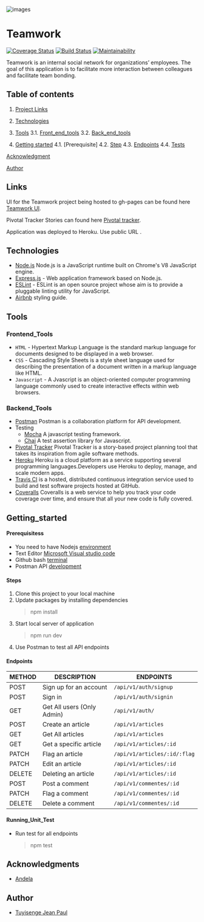 ![images](https://user-images.githubusercontent.com/52475100/66032932-98585100-e506-11e9-8679-ffed5c9b6ba5.png)
# Teamwork
[![Coverage Status](https://coveralls.io/repos/github/tuyisengepaul/Teamwork/badge.svg?branch=develop)](https://coveralls.io/github/tuyisengepaul/Teamwork?branch=develop)
[![Build Status](https://travis-ci.org/tuyisengepaul/Teamwork.svg?branch=develop)](https://travis-ci.org/tuyisengepaul/Teamwork)
[![Maintainability](https://api.codeclimate.com/v1/badges/a028081d6a49b71bf625/maintainability)](https://codeclimate.com/github/tuyisengepaul/Teamwork/maintainability)

Teamwork is an ​internal social network for organizations’ employees. The goal of this application is to facilitate more interaction between colleagues and facilitate team bonding.

## Table of contents

1. [Project Links](#links) 

2. [Technologies](#technologies)

3. [Tools](#tools)
  3.1. [Front_end_tools](#Frontend_Tools)
  3.2. [Back_end_tools](#Backend_Tools)

4. [Getting started](#Getting_started)
  4.1. [Prerequisite]
  4.2. [Step](#Steps)
  4.3. [Endpoints](#Endpoints)
  4.4. [Tests](#Running_Unit_Test)

[Acknowledgment](#acknowledgments)

[Author](#author)
 
## Links

UI for the Teamwork project being hosted to gh-pages can be found here [Teamwork UI](https://tuyisengepaul.github.io/Teamwork/UI/index.html).

Pivotal Tracker Stories can found here [Pivotal tracker](https://www.pivotaltracker.com/n/projects/2397926).

Application was deployed to Heroku. Use public URL []().

## Technologies


- [Node.js](https://nodejs.org/) Node.js is a JavaScript runtime built on Chrome's V8 JavaScript engine.
- [Express.js](https://expressjs.com) - Web application framework based on Node.js.
- [ESLint](https://eslint.org/) - ESLint is an open source project whose aim is to provide a pluggable linting utility for JavaScript.
- [Airbnb](https://www.npmjs.com/package/eslint-config-airbnb) styling guide.

## Tools

### Frontend_Tools

- ```HTML``` - Hypertext Markup Language is the standard markup language for documents designed to be displayed in a web browser.
- ```CSS``` - Cascading Style Sheets is a style sheet language used for describing the presentation of a document written in a markup language like HTML.
- ```Javascript``` - A Jvascript is an object-oriented computer programming language commonly used to create interactive effects within web browsers.

### Backend_Tools

- [Postman](https://www.getpostman.com/) Postman is a collaboration platform for API development. 
- Testing
  - [Mocha](https://mochajs.org/) A javascript testing framework.
  - [Chai](https://chaijs.com) A test assertion library for Javascript.
- [Pivotal Tracker](https://www.pivotaltracker.com) Pivotal Tracker is a story-based project planning tool that takes its inspiration from agile software methods.
- [Heroku](https://www.heroku.com/) Heroku is a cloud platform as a service supporting several programming languages.Developers use Heroku to deploy, manage, and scale modern apps.
- [Travis CI](https://travis-ci.org/) is a hosted, distributed continuous integration service used to build and test software projects hosted at GitHub.
- [Coveralls](https://codeclimate.com/) Coveralls is a web service to help you track your code coverage over time, and ensure that all your new code is fully covered.

## Getting_started

#### Prerequisitess

- You need to have Nodejs [environment](https://nodejs.org/en/)
- Text Editor [Microsoft Visual studio code](https://code.visualstudio.com/)
- Github bash [terminal](https://git-scm.com/downloads) 
- Postman API [development](https://www.getpostman.com/)

#### Steps
 1. Clone this project to your local machine
 2. Update packages by installing dependencies
    >npm install
 3. Start local server of application
    >npm run dev
 4. Use Postman to test all API endpoints

#### Endpoints

| METHOD | DESCRIPTION                             | ENDPOINTS                 | 
| ------ | --------------------------------------- | ------------------------- | 
| POST   | Sign up for an account                  | `/api/v1/auth/signup`     |
| POST   | Sign in                                 | `/api/v1/auth/signin`     |
| GET    | Get All users (Only Admin)              | `/api/v1/auth/`           |
| POST   | Create an article                       | `/api/v1/articles`        | 
| GET    | Get All articles                        | `/api/v1/articles`        | 
| GET    | Get a specific article                  | `/api/v1/articles/:id`    | 
| PATCH  | Flag an article                         | `/api/v1/articles/:id/:flag`|
| PATCH  | Edit an article                         | `/api/v1/articles/:id`    | 
| DELETE | Deleting an article                     | `/api/v1/articles/:id`    |
| POST   | Post a comment                          | `/api/v1/commentes/:id`   | 
| PATCH  | Flag a comment                          | `/api/v1/commentes/:id`   |
| DELETE | Delete a comment                        | `/api/v1/commentes/:id`   | 


#### Running_Unit_Test
- Run test for all endpoints
  > npm test

## Acknowledgments

- [Andela](https://andela.com/)

## Author

- [Tuyisenge Jean Paul](https://www.linkedin.com/in/tuyisenge-jean-paul)



